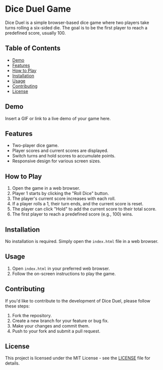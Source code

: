 # Dice Duel Game

Dice Duel is a simple browser-based dice game where two players take turns rolling a six-sided die. The goal is to be the first player to reach a predefined score, usually 100.

## Table of Contents

- [Demo](#demo)
- [Features](#features)
- [How to Play](#how-to-play)
- [Installation](#installation)
- [Usage](#usage)
- [Contributing](#contributing)
- [License](#license)

## Demo

Insert a GIF or link to a live demo of your game here.

## Features

- Two-player dice game.
- Player scores and current scores are displayed.
- Switch turns and hold scores to accumulate points.
- Responsive design for various screen sizes.

## How to Play

1. Open the game in a web browser.
2. Player 1 starts by clicking the "Roll Dice" button.
3. The player's current score increases with each roll.
4. If a player rolls a 1, their turn ends, and the current score is reset.
5. The player can click "Hold" to add the current score to their total score.
6. The first player to reach a predefined score (e.g., 100) wins.

## Installation

No installation is required. Simply open the `index.html` file in a web browser.

## Usage

1. Open `index.html` in your preferred web browser.
2. Follow the on-screen instructions to play the game.

## Contributing

If you'd like to contribute to the development of Dice Duel, please follow these steps:

1. Fork the repository.
2. Create a new branch for your feature or bug fix.
3. Make your changes and commit them.
4. Push to your fork and submit a pull request.

## License

This project is licensed under the MIT License - see the [LICENSE](LICENSE) file for details.
